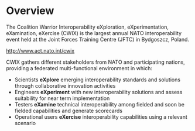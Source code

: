 # Overview

The Coalition Warrior Interoperability eXploration, eXperimentation, eXamination, eXercise (CWIX) is the largest annual NATO interoperability event held at the Joint Forces Training Centre (JFTC) in Bydgoszcz, Poland.

http://www.act.nato.int/cwix

CWIX gathers different stakeholders from NATO and participating nations, providing a federated multi-functional environment in which:

- Scientists **eXplore** emerging interoperability standards and solutions through collaborative innovation activities
- Engineers **eXperiment** with new interoperability solutions and assess suitability for near term implementation
- Testers **eXamine** technical interoperability among fielded and soon be fielded capabilities and generate scorecards
- Operational users **eXercise** interoperability capabilities using a relevant scenario
